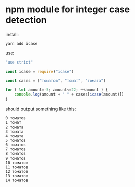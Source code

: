 # npm module for integer case detection

install:

    yarn add icase

use:

```javascript
"use strict"

const icase = require("icase")

const cases = ["томатов", "томат", "томата"]

for ( let amount=-5; amount<=22; ++amount ) {
    console.log(amount + " " + cases[icase(amount)])
}
```

should output something like this:

    0 томатов
    1 томат
    2 томата
    3 томата
    4 томата
    5 томатов
    6 томатов
    7 томатов
    8 томатов
    9 томатов
    10 томатов
    11 томатов
    12 томатов
    13 томатов
    14 томатов
